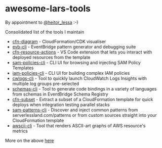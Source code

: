 # awesome-lars-tools

By appointment to [@heitor_lessa](https://twitter.com/heitor_lessa/status/1316296889587970049) :-)

Consolidated list of the tools I maintain

* [cfn-diagram](https://github.com/mhlabs/cfn-diagram) - CloudFormation/CDK visualiser
* [evb-cli](https://github.com/mhlabs/evb-cli) - EventBridge pattern generator and debugging suite
* [cfn-resource-actions](https://github.com/mhlabs/cfn-resource-actions) - VS Code extension that lets you interact with deployed resources from the template
* [sam-policies-cli](https://github.com/mhlabs/sam-policies-cli) - CLI UI for browsing and injecting SAM Policy Templates
* [iam-policies-cli](https://github.com/mhlabs/iam-policies-cli) - CLI UI for building complex IAM policies
* [cwlogs-cli](https://github.com/mhlabs/cwlogs-cli) - Tool to quickly launch CloudWatch Logs Insights with multiple log groups pre-selected
* [schemas-cli](https://github.com/mhlabs/schemas-cli) - Tool to generate code bindings in a variety of languages from schemas in EventBridge Schema Registry
* [cfn-subset](https://github.com/mhlabs/cfn-subset) - Extract a subset of a CloudFormation template for quick deploys when integration testing parallel stacks
* [sam-patterns-cli](https://github.com/mhlabs/sam-patterns-cli) - Discover and inject common patterns from serverlessland.com/patterns or from custom sources straight into your CloudFormation template
* [awscii-cli](https://github.com/mhlabs/awscii-cli) - Tool that renders ASCII-art graphs of AWS resource's metrics

More on the above [here](https://dev.to/ljacobsson/a-brief-summary-of-our-aws-productivity-tools-2ofl)
